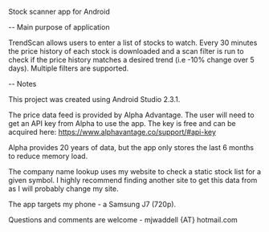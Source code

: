 Stock scanner app for Android

-- Main purpose of application

TrendScan allows users to enter a list of stocks to watch. Every 30 minutes the price history of each stock is downloaded and a scan filter is run to check if the price history matches a desired trend (i.e -10% change over 5 days). Multiple filters are supported.

-- Notes

This project was created using Android Studio 2.3.1.

The price data feed is provided by Alpha Advantage. The user will need to get an API key from Alpha to use the app. The key is free and can be acquired here: https://www.alphavantage.co/support/#api-key

Alpha provides 20 years of data, but the app only stores the last 6 months to reduce memory load.

The company name lookup uses my website to check a static stock list for a given symbol. I highly recommend finding another site to get this data from as I will probably change my site.

The app targets my phone - a Samsung J7 (720p).

Questions and comments are welcome - mjwaddell {AT} hotmail.com
